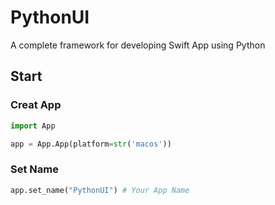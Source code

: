 # PythonUI
A complete framework for developing Swift App using Python

## Start

### Creat App

```python
import App

app = App.App(platform=str('macos'))
```

### Set Name

```python
app.set_name("PythonUI") # Your App Name
```
